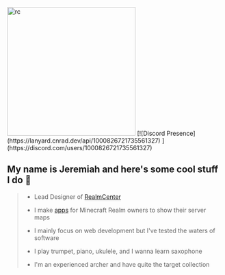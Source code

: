 <img src="https://realmcenter.org/assets/logo-f76ef188.png" alt="rc" width="300"/>
[![Discord Presence](https://lanyard.cnrad.dev/api/1000826721735561327) ](https://discord.com/users/1000826721735561327)

## My name is Jeremiah and here's some cool stuff I do 👋

> - Lead Designer of [RealmCenter](https://realmcenter.org)
>   
> - I make [apps](https://realmcenter.github.io/) for Minecraft Realm owners to show their server maps
>   
> - I mainly focus on web development but I've tested the waters of software
>   
> - I play trumpet, piano, ukulele, and I wanna learn saxophone
>   
> - I'm an experienced archer and have quite the target collection
